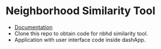 # Neighborhood Similarity Tool

* [Documentation](https://www.notion.so/upandup/Neighborhood-Similarity-Model-Documentation-facd3130e47b40d7ab97a00b9e218a5c)
* Clone this repo to obtain code for nbhd similarity tool. 
* Application with user interface code inside dashApp.
